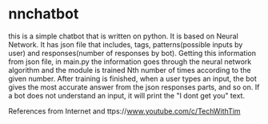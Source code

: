 # nnchatbot
this is a simple chatbot that is written on python. It is based on Neural Network. It has json file that includes, tags, patterns(possible inputs by user)
and responses(number of responses by bot). Getting this information from json file, in main.py the information goes through the neural network algorithm and
the module is trained Nth number of times according to the given number. 
After training is finished, when a user types an input, the bot gives the most accurate answer from the json responses parts, and so on.
If a bot does not understand an input, it will print the "I dont get you" text.


References from Internet and ttps://www.youtube.com/c/TechWithTim
